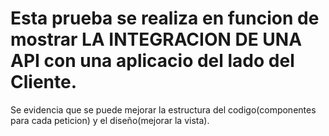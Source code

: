 # Esta prueba se realiza en funcion de mostrar LA INTEGRACION DE UNA API con una aplicacio del lado del Cliente. 
Se evidencia que se puede mejorar la estructura del codigo(componentes para cada peticion) y el diseño(mejorar la vista).  
